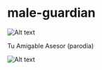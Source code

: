 # male-guardian
![Alt text](https://i.ibb.co/K2tnv7d/logo.png)

Tu Amigable Asesor (parodia)

![Alt text](https://i.ibb.co/M76BmTp/OIG.jpg)
